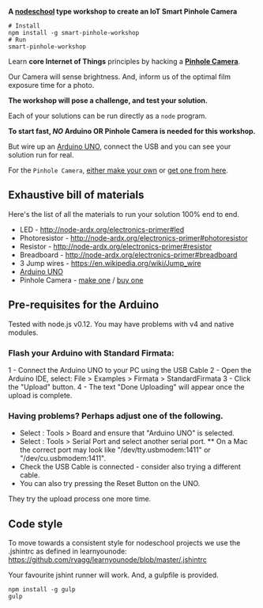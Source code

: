 **A [nodeschool][1] type workshop to create an IoT Smart Pinhole Camera**

```shell
# Install
npm install -g smart-pinhole-workshop
# Run
smart-pinhole-workshop
```

Learn __core Internet of Things__ principles by hacking a [__Pinhole Camera__](https://en.wikipedia.org/wiki/Pinhole_camera).

Our Camera will sense brightness. And, inform us of the optimal film exposure time for a photo.

**The workshop will pose a challenge, and test your solution.**

Each of your solutions can be run directly as a `node` program.

**To start fast, _NO_ Arduino OR Pinhole Camera is needed for this workshop.**

But wire up an [Arduino UNO][2], connect the USB and you can see your solution run for real.

For the `Pinhole Camera`, [either make your own](3) or [get one from here][4].

## Exhaustive bill of materials

Here's the list of all the materials to run your solution 100% end to end.

- LED - http://node-ardx.org/electronics-primer#led
- Photoresistor - http://node-ardx.org/electronics-primer#photoresistor
- Resistor - http://node-ardx.org/electronics-primer#resistor
- Breadboard - http://node-ardx.org/electronics-primer#breadboard
- 3 Jump wires - https://en.wikipedia.org/wiki/Jump_wire
- [Arduino UNO](2)
- Pinhole Camera - [make one](3) / [buy one](4)

## Pre-requisites for the Arduino

Tested with node.js v0.12. You may have problems with v4 and native modules.

### Flash your Arduino with Standard Firmata:

1 - Connect the Arduino UNO to your PC using the USB Cable
2 - Open the Arduino IDE, select: File > Examples > Firmata > StandardFirmata
3 - Click the "Upload" button.
4 - The text "Done Uploading" will appear once the upload is complete.

### Having problems? Perhaps adjust one of the following.

* Select : Tools > Board and ensure that "Arduino UNO" is selected.
* Select : Tools > Serial Port and select another serial port.
    ** On a Mac the correct port may look like "/dev/tty.usbmodem:1411" or "/dev/cu.usbmodem:1411".
* Check the USB Cable is connected - consider also trying a different cable.
* You can also try pressing the Reset Button on the UNO.

They try the upload process one more time.

## Code style

To move towards a consistent style for nodeschool projects we use the .jshintrc
as defined in learnyounode: https://github.com/rvagg/learnyounode/blob/master/.jshintrc

Your favourite jshint runner will work. And, a gulpfile is provided.

```shell
npm install -g gulp
gulp
```


[1]: http://nodeschool.io/
[2]: https://www.arduino.cc/en/Main/ArduinoBoardUno
[4]: http://thepopuppinholecompany.com/viddy
[3]: http://www.instructables.com/id/How-To-Make-A-Pinhole-Camera/